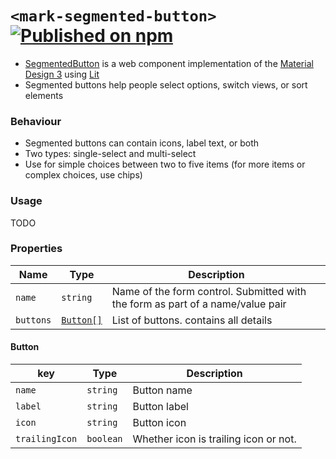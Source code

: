 # `<mark-segmented-button>` [![Published on npm](https://img.shields.io/npm/v/@markai/mark-segmented-button.svg)](https://www.npmjs.com/package/@markai/mark-segmented-button)

- [SegmentedButton](https://m3.material.io/components/segmented-buttons/overview) is a web component implementation of the [Material Design 3](https://m3.material.io/) using [Lit](https://lit.dev/)
- Segmented buttons help people select options, switch views, or sort elements

### Behaviour

- Segmented buttons can contain icons, label text, or both
- Two types: single-select and multi-select
- Use for simple choices between two to five items (for more items or complex choices, use chips)

### Usage

TODO

### Properties

| Name      | Type                  | Description                                                                    |
| --------- | --------------------- | ------------------------------------------------------------------------------ |
| `name`    | `string`              | Name of the form control. Submitted with the form as part of a name/value pair |
| `buttons` | [`Button[]`](#button) | List of buttons. contains all details                                          |

#### Button

| key            | Type      | Description                           |
| -------------- | --------- | ------------------------------------- |
| `name`         | `string`  | Button name                           |
| `label`        | `string`  | Button label                          |
| `icon`         | `string`  | Button icon                           |
| `trailingIcon` | `boolean` | Whether icon is trailing icon or not. |
